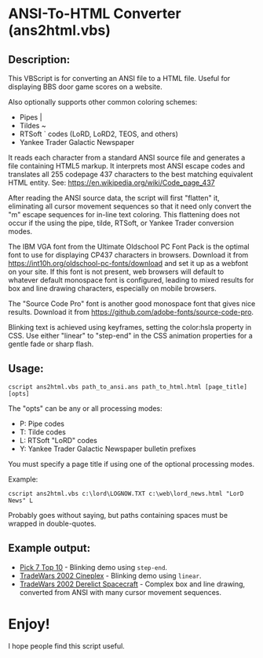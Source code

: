 # ANSI-To-HTML Converter (ans2html.vbs)

## Description:

   This VBScript is for converting an ANSI file to a HTML file.  Useful for
   displaying BBS door game scores on a website.

   Also optionally supports other common coloring schemes:
   - Pipes |
   - Tildes ~
   - RTSoft ` codes (LoRD, LoRD2, TEOS, and others)
   - Yankee Trader Galactic Newspaper

   It reads each character from a standard ANSI source file and generates
   a file containing HTML5 markup.  It interprets most ANSI escape codes
   and translates all 255 codepage 437 characters to the best matching
   equivalent HTML entity.
   See: https://en.wikipedia.org/wiki/Code_page_437

   After reading the ANSI source data, the script will first "flatten" it,
   eliminating all cursor movement sequences so that it need only convert
   the "m" escape sequences for in-line text coloring. This flattening does
   not occur if the using the pipe, tilde, RTSoft, or Yankee Trader 
   conversion modes.

   The IBM VGA font from the Ultimate Oldschool PC Font Pack is the optimal
   font to use for displaying CP437 characters in browsers. Download it from 
   https://int10h.org/oldschool-pc-fonts/download and set it up as a webfont
   on your site. If this font is not present, web browsers will default to 
   whatever default monospace font is configured, leading to mixed results 
   for box and line drawing characters, especially on mobile browsers.

   The "Source Code Pro" font is another good monospace font that gives nice
   results. Download it from https://github.com/adobe-fonts/source-code-pro.

   Blinking text is achieved using keyframes, setting the color:hsla property
   in CSS. Use either "linear" to "step-end" in the CSS animation properties
   for a gentle fade or sharp flash.

## Usage:

  `cscript ans2html.vbs path_to_ansi.ans path_to_html.html [page_title] [opts]`

The "opts" can be any or all processing modes:

 - P: Pipe codes
 - T: Tilde codes
 - L: RTSoft "LoRD" codes
 - Y: Yankee Trader Galactic Newspaper bulletin prefixes

You must specify a page title if using one of the optional processing modes.

Example:

  `cscript ans2html.vbs c:\lord\LOGNOW.TXT c:\web\lord_news.html "LorD News" L`



Probably goes without saying, but paths containing spaces must be wrapped
in double-quotes.
  
## Example output:
  - [Pick 7 Top 10](https://conchaos.synchro.net/doors/pick7_bull.html) - Blinking demo using `step-end`.
  - [TradeWars 2002 Cineplex](https://conchaos.synchro.net/doors/CINEPLEX.html) - Blinking demo using `linear`.
  - [TradeWars 2002 Derelict Spacecraft](https://conchaos.synchro.net/doors/ALN1.html) - Complex box and line drawing, converted from ANSI with many cursor movement sequences.

# Enjoy!
 I hope people find this script useful.
